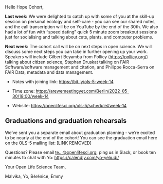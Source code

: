 Hello Hope Cohort,

**Last week:**  We were delighted to catch up with some of you at the skill-up session on personal ecology and self-care - you can see our shared notes, and the call transcription will be on YouTube by the end of the 30th. We also had a lot of fun with “speed dating” quick 5 minute zoom breakout sessions just for socialising and talking about cats, plants, and computer problems. 

**Next week:** The cohort call will be on next steps in open science. We will discuss some next steps you can take in further opening up your work. Speakers will include Gilbert Beyamba from Pollicy (https://pollicy.org/) talking about citizen science, Stephan Druskat talking on FAIR Software/software management and citation, and Philippe Rocca-Serra on FAIR Data, metadata and data management.

- Notes with joining link: https://bit.ly/ols-5-week-14

- Time zone: https://arewemeetingyet.com/Berlin/2022-05-30/18:00/week-14   

- Website: https://openlifesci.org/ols-5/schedule#week-14 

## Graduations and graduation rehearsals

We’ve sent you a separate email about graduation planning - we’re excited to be nearly at the end of the cohort! You can see the graduation email here on the OLS-5 mailing list: [LINK REMOVED]

Questions? Please email te...@openlifesci.org, ping us in Slack, or book ten minutes to chat with Yo: https://calendly.com/yo-yehudi/ 

Your Open Life Science Team,

Malvika, Yo, Bérénice, Emmy
